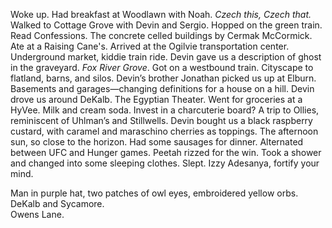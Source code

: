 Woke up. Had breakfast at Woodlawn with Noah. *Czech this, Czech that.* Walked to Cottage Grove with Devin and Sergio. Hopped on the green train. Read Confessions. The concrete celled buildings by Cermak McCormick. Ate at a Raising Cane's. Arrived at the Ogilvie transportation center. Underground market, kiddie train ride. Devin gave us a description of ghost in the graveyard. *Fox River Grove*. Got on a westbound train. Cityscape to flatland, barns, and silos. Devin’s brother Jonathan picked us up at Elburn. Basements and garages—changing definitions for a house on a hill. Devin drove us around DeKalb. The Egyptian Theater. Went for groceries at a HyVee. Milk and cream soda. Invest in a charcuterie board? A trip to Ollies, reminiscent of Uhlman’s and Stillwells. Devin bought us a black raspberry custard, with caramel and maraschino cherries as toppings. The afternoon sun, so close to the horizon. Had some sausages for dinner. Alternated between UFC and Hunger games. Peetah rizzed for the win. Took a shower and changed into some sleeping clothes. Slept. Izzy Adesanya, fortify your mind. 

Man in purple hat, two patches of owl eyes, embroidered yellow orbs.  
DeKalb and Sycamore.  
Owens Lane.
